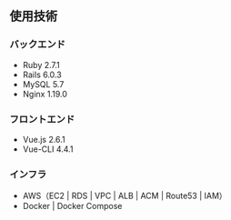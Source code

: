 

## 使用技術

### バックエンド

 - Ruby 2.7.1
 - Rails 6.0.3
 - MySQL 5.7
 - Nginx 1.19.0
 
### フロントエンド
 
 - Vue.js 2.6.1
 - Vue-CLI 4.4.1

### インフラ
 
 - AWS（EC2  |  RDS  |  VPC  |  ALB  |  ACM  |  Route53  | IAM）
 - Docker | Docker Compose
 
